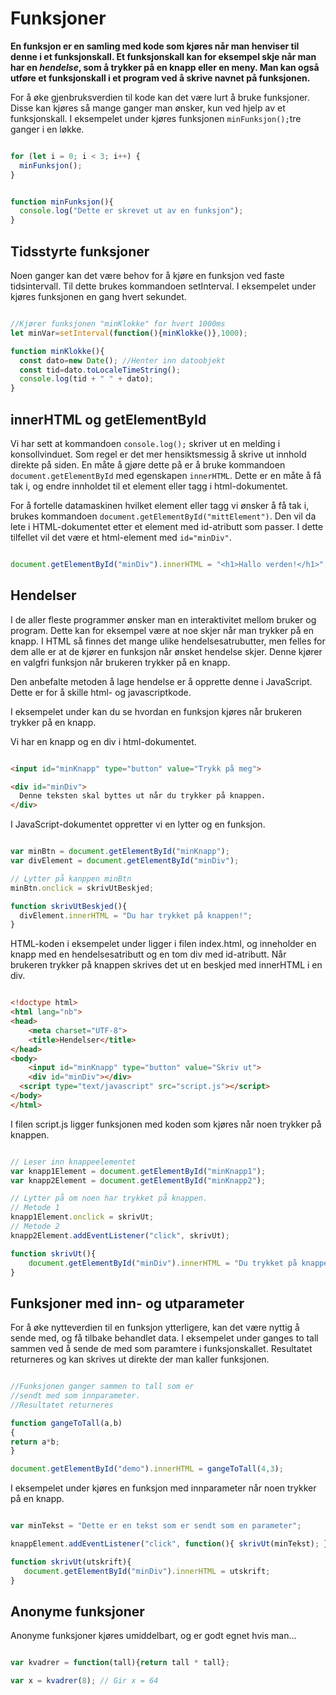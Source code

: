 # Funksjoner

**En funksjon er en samling med kode som kjøres når man henviser til denne i et funksjonskall. Et funksjonskall kan for eksempel skje når man har en *hendelse*, som å trykker på en knapp eller en meny. Man kan også utføre et funksjonskall i et program ved å skrive navnet på funksjonen.**

For å øke gjenbruksverdien til kode kan det være lurt å bruke funksjoner. Disse kan kjøres så mange ganger man ønsker, kun ved hjelp av et funksjonskall. I eksempelet under kjøres funksjonen `minFunksjon();`tre ganger i en løkke.

```javascript

for (let i = 0; i < 3; i++) {
  minFunksjon();
}


function minFunksjon(){
  console.log("Dette er skrevet ut av en funksjon");
}

```

## Tidsstyrte funksjoner

Noen ganger kan det være behov for å kjøre en funksjon ved faste tidsintervall. Til dette brukes kommandoen setInterval. I eksempelet under kjøres funksjonen en gang hvert sekundet.

``` javascript

//Kjører funksjonen "minKlokke" for hvert 1000ms
let minVar=setInterval(function(){minKlokke()},1000);

function minKlokke(){
  const dato=new Date(); //Henter inn datoobjekt
  const tid=dato.toLocaleTimeString();
  console.log(tid + " " + dato);
}

```

## innerHTML og getElementById

Vi har sett at kommandoen `console.log();` skriver ut en melding i konsollvinduet. Som regel er det mer hensiktsmessig å skrive ut innhold direkte på siden. En måte å gjøre dette på er å bruke kommandoen `document.getElementById` med egenskapen `innerHTML`. Dette er en måte å få tak i, og endre innholdet til et element eller tagg i html-dokumentet.

For å fortelle datamaskinen hvilket element eller tagg vi ønsker å få tak i, brukes kommandoen `document.getElementById("mittElement")`. Den vil da lete i HTML-dokumentet etter et element med id-atributt som passer. I dette tilfellet vil det være et html-element med `id="minDiv"`.

``` javascript

document.getElementById("minDiv").innerHTML = "<h1>Hallo verden!</h1>";

```

## Hendelser

I de aller fleste programmer ønsker man en interaktivitet mellom bruker og program. Dette kan for eksempel være at noe skjer når man trykker på en knapp. I HTML så finnes det mange ulike hendelsesatrubutter, men felles for dem alle er at de kjører en funksjon når ønsket hendelse skjer. Denne kjører en valgfri funksjon når brukeren trykker på en knapp.

Den anbefalte metoden å lage hendelse er å opprette denne i JavaScript. Dette er for å skille html- og javascriptkode.

I eksempelet under kan du se hvordan en funksjon kjøres når brukeren trykker på en knapp.

Vi har en knapp og en div i html-dokumentet.

``` html

<input id="minKnapp" type="button" value="Trykk på meg">

<div id="minDiv">
  Denne teksten skal byttes ut når du trykker på knappen.
</div>

```

I JavaScript-dokumentet oppretter vi en lytter og en funksjon.

```javascript

var minBtn = document.getElementById("minKnapp");
var divElement = document.getElementById("minDiv");

// Lytter på kanppen minBtn
minBtn.onclick = skrivUtBeskjed;

function skrivUtBeskjed(){
  divElement.innerHTML = "Du har trykket på knappen!";
}

```

HTML-koden i eksempelet under ligger i filen index.html, og inneholder en knapp med en hendelsesatributt og en tom div med id-atributt. Når brukeren trykker på knappen skrives det ut en beskjed med innerHTML i en div.

``` html

<!doctype html>
<html lang="nb">
<head>
    <meta charset="UTF-8">
    <title>Hendelser</title>
</head>
<body>
    <input id="minKnapp" type="button" value="Skriv ut">
    <div id="minDiv"></div>
  <script type="text/javascript" src="script.js"></script>
</body>
</html>
```

I filen script.js ligger funksjonen med koden som kjøres når noen trykker på knappen.

``` javascript

// Leser inn knappeelementet
var knapp1Element = document.getElementById("minKnapp1");
var knapp2Element = document.getElementById("minKnapp2");

// Lytter på om noen har trykket på knappen.
// Metode 1
knapp1Element.onclick = skrivUt;
// Metode 2
knapp2Element.addEventListener("click", skrivUt);

function skrivUt(){
    document.getElementById("minDiv").innerHTML = "Du trykket på knappen!";
}
```

## Funksjoner med inn- og utparameter

For å øke nytteverdien til en funksjon ytterligere, kan det være nyttig å sende med, og få tilbake behandlet data. I eksempelet under ganges to tall sammen ved å sende de med som paramtere i funksjonskallet. Resultatet returneres og kan skrives ut direkte der man kaller funksjonen.

```javascript

//Funksjonen ganger sammen to tall som er
//sendt med som innparameter.
//Resultatet returneres

function gangeToTall(a,b)
{
return a*b;
}

document.getElementById("demo").innerHTML = gangeToTall(4,3);
```

I eksempelet under kjøres en funksjon med innparameter når noen trykker på en knapp.

``` javascript

var minTekst = "Dette er en tekst som er sendt som en parameter";

knappElement.addEventListener("click", function(){ skrivUt(minTekst); });

function skrivUt(utskrift){
   document.getElementById("minDiv").innerHTML = utskrift;
}
```

## Anonyme funksjoner

Anonyme funksjoner kjøres umiddelbart, og er godt egnet hvis man...

```javascript

var kvadrer = function(tall){return tall * tall};

var x = kvadrer(8); // Gir x = 64

```

